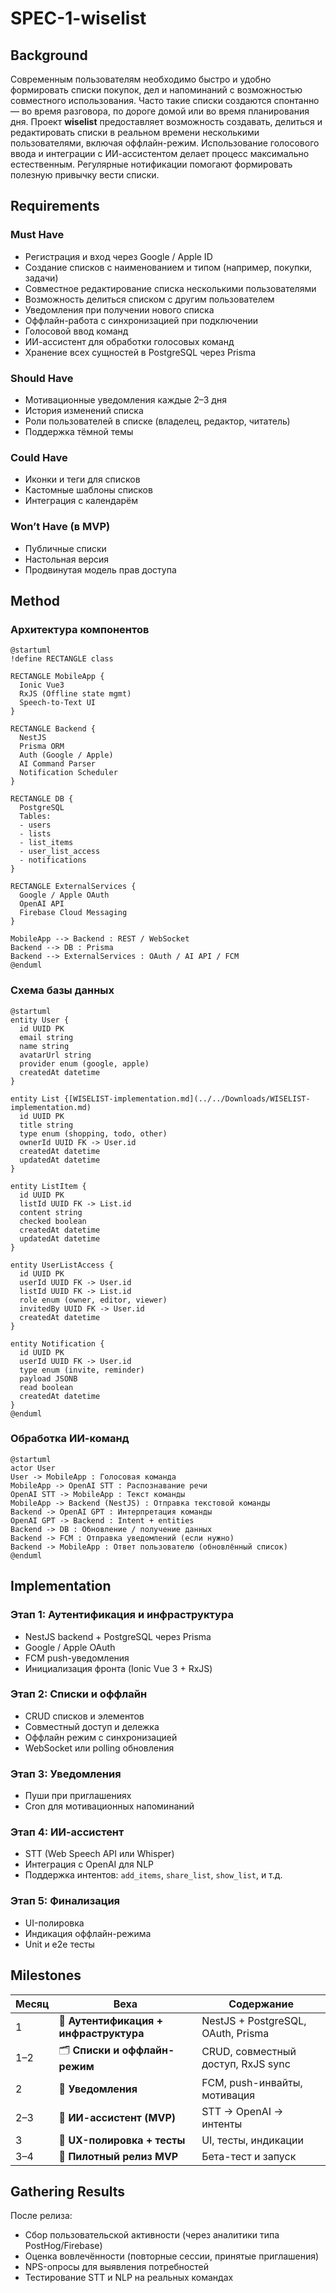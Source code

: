 # SPEC-1-wiselist

## Background

Современным пользователям необходимо быстро и удобно формировать списки покупок, дел и напоминаний с возможностью совместного использования. Часто такие списки создаются спонтанно — во время разговора, по дороге домой или во время планирования дня. Проект **wiselist** предоставляет возможность создавать, делиться и редактировать списки в реальном времени несколькими пользователями, включая оффлайн-режим. Использование голосового ввода и интеграции с ИИ-ассистентом делает процесс максимально естественным. Регулярные нотификации помогают формировать полезную привычку вести списки.

## Requirements

### Must Have
- Регистрация и вход через Google / Apple ID
- Создание списков с наименованием и типом (например, покупки, задачи)
- Совместное редактирование списка несколькими пользователями
- Возможность делиться списком с другим пользователем
- Уведомления при получении нового списка
- Оффлайн-работа с синхронизацией при подключении
- Голосовой ввод команд
- ИИ-ассистент для обработки голосовых команд
- Хранение всех сущностей в PostgreSQL через Prisma

### Should Have
- Мотивационные уведомления каждые 2–3 дня
- История изменений списка
- Роли пользователей в списке (владелец, редактор, читатель)
- Поддержка тёмной темы

### Could Have
- Иконки и теги для списков
- Кастомные шаблоны списков
- Интеграция с календарём

### Won’t Have (в MVP)
- Публичные списки
- Настольная версия
- Продвинутая модель прав доступа

## Method

### Архитектура компонентов

```plantuml
@startuml
!define RECTANGLE class

RECTANGLE MobileApp {
  Ionic Vue3
  RxJS (Offline state mgmt)
  Speech-to-Text UI
}

RECTANGLE Backend {
  NestJS
  Prisma ORM
  Auth (Google / Apple)
  AI Command Parser
  Notification Scheduler
}

RECTANGLE DB {
  PostgreSQL
  Tables:
  - users
  - lists
  - list_items
  - user_list_access
  - notifications
}

RECTANGLE ExternalServices {
  Google / Apple OAuth
  OpenAI API
  Firebase Cloud Messaging
}

MobileApp --> Backend : REST / WebSocket
Backend --> DB : Prisma
Backend --> ExternalServices : OAuth / AI API / FCM
@enduml
```

### Схема базы данных

```plantuml
@startuml
entity User {
  id UUID PK
  email string
  name string
  avatarUrl string
  provider enum (google, apple)
  createdAt datetime
}

entity List {[WISELIST-implementation.md](../../Downloads/WISELIST-implementation.md)
  id UUID PK
  title string
  type enum (shopping, todo, other)
  ownerId UUID FK -> User.id
  createdAt datetime
  updatedAt datetime
}

entity ListItem {
  id UUID PK
  listId UUID FK -> List.id
  content string
  checked boolean
  createdAt datetime
  updatedAt datetime
}

entity UserListAccess {
  id UUID PK
  userId UUID FK -> User.id
  listId UUID FK -> List.id
  role enum (owner, editor, viewer)
  invitedBy UUID FK -> User.id
  createdAt datetime
}

entity Notification {
  id UUID PK
  userId UUID FK -> User.id
  type enum (invite, reminder)
  payload JSONB
  read boolean
  createdAt datetime
}
@enduml

```

### Обработка ИИ-команд

```plantuml
@startuml
actor User
User -> MobileApp : Голосовая команда
MobileApp -> OpenAI STT : Распознавание речи
OpenAI STT -> MobileApp : Текст команды
MobileApp -> Backend (NestJS) : Отправка текстовой команды
Backend -> OpenAI GPT : Интерпретация команды
OpenAI GPT -> Backend : Intent + entities
Backend -> DB : Обновление / получение данных
Backend -> FCM : Отправка уведомлений (если нужно)
Backend -> MobileApp : Ответ пользователю (обновлённый список)
@enduml

```

## Implementation

### Этап 1: Аутентификация и инфраструктура
- NestJS backend + PostgreSQL через Prisma
- Google / Apple OAuth
- FCM push-уведомления
- Инициализация фронта (Ionic Vue 3 + RxJS)

### Этап 2: Списки и оффлайн
- CRUD списков и элементов
- Совместный доступ и дележка
- Оффлайн режим с синхронизацией
- WebSocket или polling обновления

### Этап 3: Уведомления
- Пуши при приглашениях
- Cron для мотивационных напоминаний

### Этап 4: ИИ-ассистент
- STT (Web Speech API или Whisper)
- Интеграция с OpenAI для NLP
- Поддержка интентов: `add_items`, `share_list`, `show_list`, и т.д.

### Этап 5: Финализация
- UI-полировка
- Индикация оффлайн-режима
- Unit и e2e тесты

## Milestones

| Месяц | Веха | Содержание |
|-------|------|------------|
| 1     | 🔐 **Аутентификация + инфраструктура** | NestJS + PostgreSQL, OAuth, Prisma |
| 1–2   | 🗂 **Списки и оффлайн-режим** | CRUD, совместный доступ, RxJS sync |
| 2     | 🔔 **Уведомления** | FCM, push-инвайты, мотивация |
| 2–3   | 🧠 **ИИ-ассистент (MVP)** | STT → OpenAI → интенты |
| 3     | 🎨 **UX-полировка + тесты** | UI, тесты, индикации |
| 3–4   | 🚀 **Пилотный релиз MVP** | Бета-тест и запуск |

## Gathering Results

После релиза:
- Сбор пользовательской активности (через аналитики типа PostHog/Firebase)
- Оценка вовлечённости (повторные сессии, принятые приглашения)
- NPS-опросы для выявления потребностей
- Тестирование STT и NLP на реальных командах


